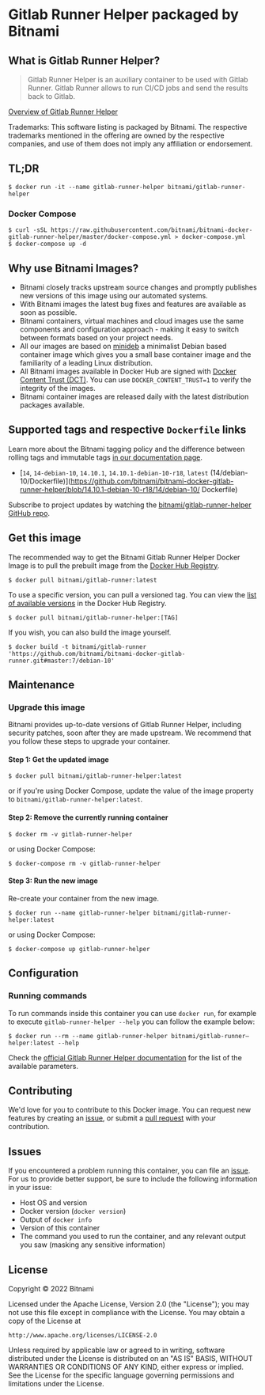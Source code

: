 # Gitlab Runner Helper packaged by Bitnami

## What is Gitlab Runner Helper?

> Gitlab Runner Helper is an auxiliary container to be used with Gitlab Runner. Gitlab Runner allows to run CI/CD jobs and send the results back to Gitlab.

[Overview of Gitlab Runner Helper](https://gitlab.com/gitlab-org/gitlab-runner/)

Trademarks: This software listing is packaged by Bitnami. The respective trademarks mentioned in the offering are owned by the respective companies, and use of them does not imply any affiliation or endorsement.

## TL;DR

```console
$ docker run -it --name gitlab-runner-helper bitnami/gitlab-runner-helper
```

### Docker Compose

```console
$ curl -sSL https://raw.githubusercontent.com/bitnami/bitnami-docker-gitlab-runner-helper/master/docker-compose.yml > docker-compose.yml
$ docker-compose up -d
```

## Why use Bitnami Images?

* Bitnami closely tracks upstream source changes and promptly publishes new versions of this image using our automated systems.
* With Bitnami images the latest bug fixes and features are available as soon as possible.
* Bitnami containers, virtual machines and cloud images use the same components and configuration approach - making it easy to switch between formats based on your project needs.
* All our images are based on [minideb](https://github.com/bitnami/minideb) a minimalist Debian based container image which gives you a small base container image and the familiarity of a leading Linux distribution.
* All Bitnami images available in Docker Hub are signed with [Docker Content Trust (DCT)](https://docs.docker.com/engine/security/trust/content_trust/). You can use `DOCKER_CONTENT_TRUST=1` to verify the integrity of the images.
* Bitnami container images are released daily with the latest distribution packages available.

## Supported tags and respective `Dockerfile` links

Learn more about the Bitnami tagging policy and the difference between rolling tags and immutable tags [in our documentation page](https://docs.bitnami.com/tutorials/understand-rolling-tags-containers/).


* [`14`, `14-debian-10`, `14.10.1`, `14.10.1-debian-10-r18`, `latest` (14/debian-10/Dockerfile)](https://github.com/bitnami/bitnami-docker-gitlab-runner-helper/blob/14.10.1-debian-10-r18/14/debian-10/      Dockerfile)

Subscribe to project updates by watching the [bitnami/gitlab-runner-helper GitHub repo](https://github.com/bitnami/bitnami-docker-gitlab-runner-helper).

## Get this image

The recommended way to get the Bitnami Gitlab Runner Helper Docker Image is to pull the prebuilt image from the [Docker Hub Registry](https://hub.docker.com/r/bitnami/gitlab-runner-helper).

```console
$ docker pull bitnami/gitlab-runner:latest
```

To use a specific version, you can pull a versioned tag. You can view the [list of available versions](https://hub.docker.com/r/bitnami/gitlab-runner-helper/tags/) in the Docker Hub Registry.

```console
$ docker pull bitnami/gitlab-runner-helper:[TAG]
```

If you wish, you can also build the image yourself.

```console
$ docker build -t bitnami/gitlab-runner 'https://github.com/bitnami/bitnami-docker-gitlab-runner.git#master:7/debian-10'
```

## Maintenance

### Upgrade this image

Bitnami provides up-to-date versions of Gitlab Runner Helper, including security patches, soon after they are made upstream. We recommend that you follow these steps to upgrade your container.

#### Step 1: Get the updated image

```console
$ docker pull bitnami/gitlab-runner-helper:latest
```

or if you're using Docker Compose, update the value of the image property to `bitnami/gitlab-runner-helper:latest`.

#### Step 2: Remove the currently running container

```console
$ docker rm -v gitlab-runner-helper
```

or using Docker Compose:

```console
$ docker-compose rm -v gitlab-runner-helper
```

#### Step 3: Run the new image

Re-create your container from the new image.

```console
$ docker run --name gitlab-runner-helper bitnami/gitlab-runner-helper:latest
```

or using Docker Compose:

```console
$ docker-compose up gitlab-runner-helper
```

## Configuration

### Running commands

To run commands inside this container you can use `docker run`, for example to execute `gitlab-runner-helper --help` you can follow the example below:

```console
$ docker run --rm --name gitlab-runner-helper bitnami/gitlab-runner–helper:latest --help
```

Check the [official Gitlab Runner Helper documentation](https://docs.gitlab.com/runner/configuration/advanced-configuration.html#helper-image) for the list of the available parameters.

## Contributing

We'd love for you to contribute to this Docker image. You can request new features by creating an [issue](https://github.com/bitnami/bitnami-docker-gitlab-runner-helper/issues), or submit a [pull request](https://github.com/bitnami/bitnami-docker-gitlab-runner-helper/pulls) with your contribution.

## Issues

If you encountered a problem running this container, you can file an [issue](https://github.com/bitnami/bitnami-docker-gitlab-runner-helper/issues/new). For us to provide better support, be sure to include the following information in your issue:

- Host OS and version
- Docker version (`docker version`)
- Output of `docker info`
- Version of this container
- The command you used to run the container, and any relevant output you saw (masking any sensitive
information)

## License

Copyright &copy; 2022 Bitnami

Licensed under the Apache License, Version 2.0 (the "License");
you may not use this file except in compliance with the License.
You may obtain a copy of the License at

    http://www.apache.org/licenses/LICENSE-2.0

Unless required by applicable law or agreed to in writing, software
distributed under the License is distributed on an "AS IS" BASIS,
WITHOUT WARRANTIES OR CONDITIONS OF ANY KIND, either express or implied.
See the License for the specific language governing permissions and
limitations under the License.
